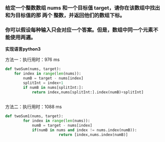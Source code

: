 ### 给定一个整数数组 nums 和一个目标值 target，请你在该数组中找出和为目标值的那 两个 整数，并返回他们的数组下标。

### 你可以假设每种输入只会对应一个答案。但是，数组中同一个元素不能使用两遍。



**实现语言python3**

方法一：执行用时：976 ms

```python
def twoSum(nums, target):
	for index in range(len(nums)):
		numB = target - nums[index]
		splitInt = index+1
		if numB in nums[splitInt:]:
			return index,nums[splitInt:].index(numB)+splitInt]
			
```

方法二：执行用时：1088 ms

```python
def twoSum1(nums, target):
        for index in range(len(nums)):
        	numB = target - nums[index]
        	if(numB in nums and index != nums.index(numB)):
						return [index,nums.index(numB)]
```

